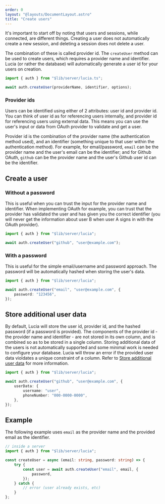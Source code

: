 ```yaml
---
order: 0
layout: "@layouts/DocumentLayout.astro"
title: "Create users"
---
```


It's important to start off by noting that users and sessions, while connected, are different things. Creating a user does not automatically create a new session, and deleting a session does not delete a user.

The combination of these is called provider id. The `createUser` method can be used to create users, which requires a provider name and identifier. Lucia (or rather the database) will automatically generate a user id for your users on creation.

```ts
import { auth } from "$lib/server/lucia.ts";

await auth.createUser(providerName, identifier, options);
```

### Provider ids

Users can be identified using either of 2 attributes: user id and provider id. You can think of user id as for referencing users internally, and provider id for referencing users using external data. This means you can use the user's input or data from OAuth provider to validate and get a user.

Provider id is the combination of the provider name (the authentication method used), and an identifier (something unique to that user within the authentication method). For example, for email/password, `email` can be the provider name and the user's email can be the identifier; and for Github OAuth, `github` can be the provider name and the user's Github user id can be the identifier.

## Create a user

### Without a password

This is useful when you can trust the input for the provider name and identifier. When implementing OAuth for example, you can trust that the provider has validated the user and has given you the correct identifier (you will never get the information about user B when user A signs in with the OAuth provider).

```ts
import { auth } from "$lib/server/lucia";

await auth.createUser("github", "user@example.com");
```

### With a password

This is useful for the simple email/username and password approach. The password will be automatically hashed when storing the user's data.

```ts
import { auth } from "$lib/server/lucia";

await auth.createUser("email", "user@example.com", {
    password: "123456",
});
```

## Store additional user data

By default, Lucia will store the user id, provider id, and the hashed password (if a password is provided). The components of the provider id - the provider name and identifier - are not stored in its own column, and is combined so as to be stored in a single column. Storing additional data of the users is not automatically supported and some minimal work is needed to configure your database. Lucia will throw an error if the provided user data violdates a unique constraint of a column. Refer to [Store additional user data](/learn/basics/store-additional-user-data) for more information.

```ts
import { auth } from "$lib/server/lucia";

await auth.createUser("github", "user@example.com", {
    userData: {
        username: "user",
        phoneNumber: "000-0000-0000",
    },
});
```

## Example

The following example uses `email` as the provider name and the provided email as the identifier.

```ts
// inside a server
import { auth } from "$lib/server/lucia";

const createUser = async (email: string, password: string) => {
    try {
        const user = await auth.createUser("email", email, {
            password,
        });
    } catch {
        // error (user already exists, etc)
    }
};
```
